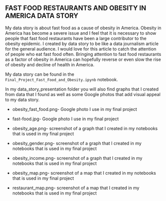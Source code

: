
## FAST FOOD RESTAURANTS AND OBESITY IN AMERICA DATA STORY

My data story is about fast food as a cause of obesity in America. Obesity in America has become a severe issue and I feel that it is necessary to show people that fast food restaurants have been a large contributor to the obesity epidemic. I created by data story to be like a data journalism article for the general audience. I would love for this article to catch the attention of people who eat fast food often. Bringing attention to fast food restaurants as a factor of obesity in America can hopefully reverse or even slow the rise of obesity and decline of health in America. 

My data story can be found in the `Final_Project_Fast_Food_and_Obesity.ipynb` notebook. 

In my data_story_presentation folder you will also find graphs that I created from data that I found as well as some Google photos that add visual appeal to my data story. 

- obesity_fast_food.png- Google photo I use in my final project

- fast-food.jpg- Google photo I use in my final project

- obesity_age.png- screenshot of a graph that I created in my notebooks that is used in my final project 

- obesity_gender.png- screenshot of a graph that I created in my notebooks that is used in my final project 

- obesity_income.png- screenshot of a graph that I created in my notebooks that is used in my final project 

- obesity_map.png- screenshot of a map that I created in my notebooks that is used in my final project 

- restaurant_map.png- screenshot of a map that I created in my notebooks that is used in my final project 



